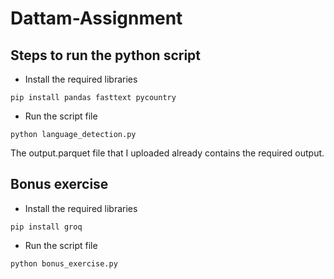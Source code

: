 # Dattam-Assignment
## Steps to run the python script
 - Install the required libraries
 ```
 pip install pandas fasttext pycountry
 ```
 - Run the script file
 ```
 python language_detection.py
 ```
 
 The output.parquet file that I uploaded already contains the required output. 
 
 ## Bonus exercise
 - Install the required libraries
 ```
 pip install groq
 ```
 - Run the script file
 ```
 python bonus_exercise.py
